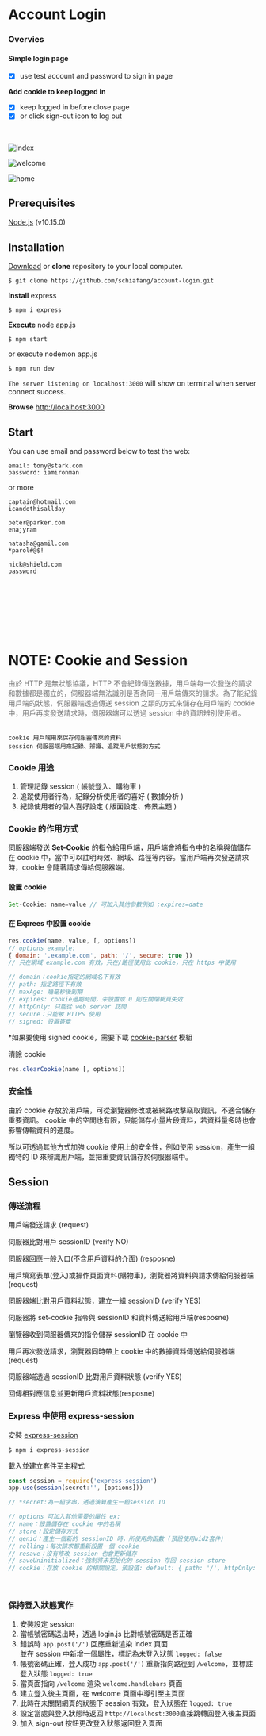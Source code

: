 # Account Login


### Overvies
#### Simple login page
- [x] use test account and password to sign in page

**Add cookie to keep logged in**
- [x] keep logged in before close page
- [x] or click sign-out icon to log out 

<br>

![index](https://i.imgur.com/nRibfzf.png)

![welcome](https://i.imgur.com/O2NqxtG.png)

![home](https://i.imgur.com/xjFVHj4.png)


## Prerequisites
[Node.js](https://nodejs.org/en/) (v10.15.0)


## Installation

[Download](https://github.com/schiafang/account-login/archive/master.zip) or **clone** repository to your local computer.
```
$ git clone https://github.com/schiafang/account-login.git
```
**Install** express
```
$ npm i express
```
**Execute** node app.js
```
$ npm start  
```

or execute nodemon app.js
```
$ npm run dev 
```

`The server listening on localhost:3000` will show on terminal when server connect success.

**Browse** [http://localhost:3000](http://localhost:3000) 

## Start 
You can use email and password below to test the web:


```
email: tony@stark.com
password: iamironman
```
or more
```
captain@hotmail.com
icandothisallday

peter@parker.com
enajyram

natasha@gamil.com
*parol#@$!

nick@shield.com
password
```


<br></br>
<br></br>
<br></br>




# NOTE: Cookie and Session

<dl><dd></dd></dl>
<font color="#707070">
由於 HTTP 是無狀態協議，HTTP 不會紀錄傳送數據，用戶端每一次發送的請求和數據都是獨立的，伺服器端無法識別是否為同一用戶端傳來的請求。為了能紀錄用戶端的狀態，伺服器端透過傳送 session 之類的方式來儲存在用戶端的 cookie 中，用戶再度發送請求時，伺服器端可以透過 session 中的資訊辨別使用者。</font>
<br></br>

```plaintext
cookie 用戶端用來保存伺服器傳來的資料
session 伺服器端用來記錄、辨識、追蹤用戶狀態的方式
```

### Cookie 用途

1. 管理記錄 session ( 帳號登入、購物車 )
2. 追蹤使用者行為，紀錄分析使用者的喜好 ( 數據分析 )
3. 紀錄使用者的個人喜好設定 ( 版面設定、佈景主題 )

### Cookie 的作用方式
伺服器端發送 **Set-Cookie** 的指令給用戶端，用戶端會將指令中的名稱與值儲存在 cookie 中，當中可以註明時效、網域、路徑等內容。當用戶端再次發送請求時，cookie 會隨著請求傳給伺服器端。

#### 設置 cookie
```javascript
Set-Cookie: name=value // 可加入其他參數例如 ;expires=date
```
#### 在 Exprees 中設置 cookie
```javascript
res.cookie(name, value, [, options])
// options example:
{ domain: '.example.com', path: '/', secure: true })
// 只在網域 example.com 有效，只在/路徑使用此 cookie，只在 https 中使用

// domain：cookie指定的網域名下有效
// path: 指定路徑下有效
// maxAge: 幾毫秒後到期
// expires: cookie過期時間，未設置或 0 則在關閉網頁失效
// httpOnly: 只能從 web server 訪問
// secure：只能被 HTTPS 使用
// signed: 設置簽章 
```
*如果要使用 signed cookie，需要下載 [cookie-parser](https://www.npmjs.com/package/cookie-parser) 模組

清除 cookie
```javascript
res.clearCookie(name [, options])
```

### 安全性
由於 cookie 存放於用戶端，可從瀏覽器修改或被網路攻擊竊取資訊，不適合儲存重要資訊。 cookie 中的空間也有限，只能儲存小量片段資料，若資料量多時也會影響傳輸資料的速度。

所以可透過其他方式加強 cookie 使用上的安全性，例如使用 session，產生一組獨特的 ID 來辨識用戶端，並把重要資訊儲存於伺服器端中。


## Session 

### 傳送流程

用戶端發送請求 (request)

伺服器比對用戶 sessionID (verify NO)

伺服器回應一般入口(不含用戶資料的介面) (resposne)

用戶填寫表單(登入)或操作頁面資料(購物車)，瀏覽器將資料與請求傳給伺服器端 (request)

伺服器端比對用戶資料狀態，建立一組 sessionID (verify YES)

伺服器將 set-cookie 指令與 sessionID 和資料傳送給用戶端(resposne)

瀏覽器收到伺服器傳來的指令儲存 sessionID 在 cookie 中

用戶再次發送請求，瀏覽器同時帶上 cookie 中的數據資料傳送給伺服器端 (request)

伺服器端透過 sessionID 比對用戶資料狀態 (verify YES)

回傳相對應信息並更新用戶資料狀態(resposne)



### Express 中使用 express-session 
安裝 [express-session](https://github.com/expressjs/session)
```
$ npm i express-session
```
載入並建立套件至主程式
```javascript
const session = require('express-session')
app.use(session(secret:'', [options]))

// *secret:為一組字串，透過演算產生一組session ID

// options 可加入其他需要的屬性 ex:
// name：設置儲存在 cookie 中的名稱
// store：設定儲存方式
// genid：產生一個新的 sessionID 時，所使用的函數 (預設使用uid2套件)
// rolling：每次請求都重新設置一個 cookie
// resave：沒有修改 session 也會更新儲存
// saveUninitialized：強制將未初始化的 session 存回 session store
// cookie：存放 cookie 的相關設定，預設值: default: { path: '/', httpOnly: true, secure: false, maxAge: null }
```


<br>

### 保持登入狀態實作

1. 安裝設定 session 
2. 當帳號密碼送出時，透過 login.js 比對帳號密碼是否正確
3. 錯誤時 `app.post('/')` 回應重新渲染 index 頁面<br>
   並在 session 中新增一個屬性，標記為未登入狀態 `logged: false`
4. 帳號密碼正確，登入成功 `app.post('/')` 重新指向路徑到 `/welcome`，並標註登入狀態 `logged: true`
5. 當頁面指向 `/welcome` 渲染 `welcome.handlebars` 頁面
6. 建立登入後主頁面，在 welcome 頁面中導引至主頁面
7. 此時在未關閉網頁的狀態下 session 有效，登入狀態在 `logged: true`
8. 設定當處與登入狀態時返回 `http://localhost:3000`直接跳轉回登入後主頁面
9. 加入 sign-out 按鈕更改登入狀態返回登入頁面




